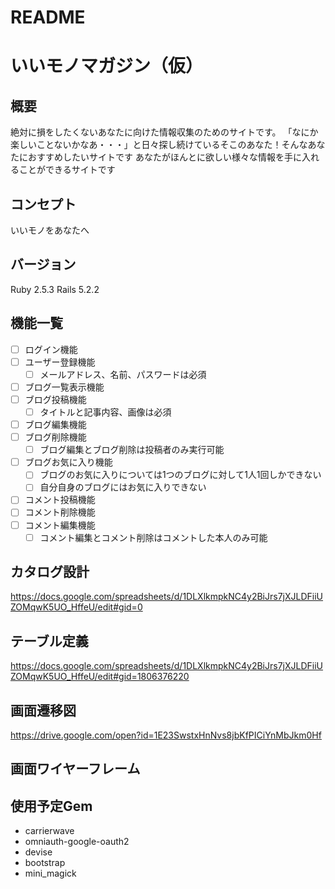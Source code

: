 # README

# いいモノマガジン（仮）

## 概要
絶対に損をしたくないあなたに向けた情報収集のためのサイトです。
「なにか楽しいことないかなあ・・・」と日々探し続けているそこのあなた！そんなあなたにおすすめしたいサイトです
あなたがほんとに欲しい様々な情報を手に入れることができるサイトです

## コンセプト
いいモノをあなたへ

## バージョン
Ruby 2.5.3
Rails 5.2.2

## 機能一覧
- [ ] ログイン機能
- [ ] ユーザー登録機能
  - [ ] メールアドレス、名前、パスワードは必須
- [ ] ブログ一覧表示機能
- [ ] ブログ投稿機能
  - [ ] タイトルと記事内容、画像は必須
- [ ] ブログ編集機能
- [ ] ブログ削除機能
  - [ ] ブログ編集とブログ削除は投稿者のみ実行可能
- [ ] ブログお気に入り機能
  - [ ] ブログのお気に入りについては1つのブログに対して1人1回しかできない
  - [ ] 自分自身のブログにはお気に入りできない
- [ ] コメント投稿機能
- [ ] コメント削除機能
- [ ] コメント編集機能
  - [ ] コメント編集とコメント削除はコメントした本人のみ可能

## カタログ設計
https://docs.google.com/spreadsheets/d/1DLXlkmpkNC4y2BiJrs7jXJLDFiiUZOMqwK5UO_HffeU/edit#gid=0

## テーブル定義
https://docs.google.com/spreadsheets/d/1DLXlkmpkNC4y2BiJrs7jXJLDFiiUZOMqwK5UO_HffeU/edit#gid=1806376220

## 画面遷移図
https://drive.google.com/open?id=1E23SwstxHnNvs8jbKfPICiYnMbJkm0Hf

## 画面ワイヤーフレーム


## 使用予定Gem
* carrierwave
* omniauth-google-oauth2
* devise
* bootstrap
* mini_magick

